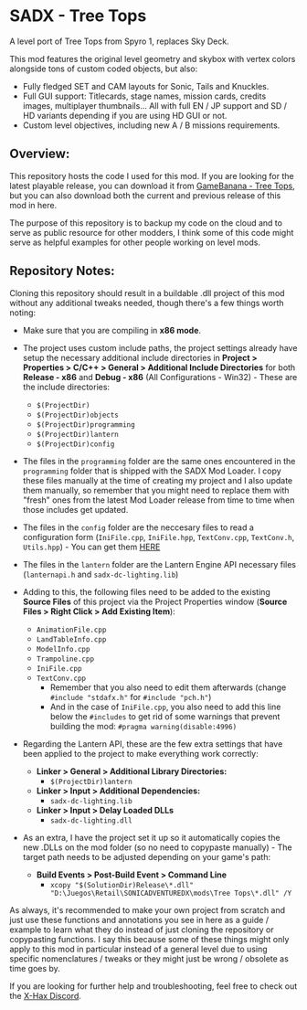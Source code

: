 # SADX - Tree Tops

A level port of Tree Tops from Spyro 1, replaces Sky Deck.

This mod features the original level geometry and skybox with vertex colors alongside tons of custom coded objects, but also:
* Fully fledged SET and CAM layouts for Sonic, Tails and Knuckles.
* Full GUI support: Titlecards, stage names, mission cards, credits images, multiplayer thumbnails... All with full EN / JP support and SD / HD variants depending if you are using HD GUI or not.
* Custom level objectives, including new A / B missions requirements.

## Overview:

This repository hosts the code I used for this mod. If you are looking for the latest playable release, you can download it from [GameBanana - Tree Tops](https://youtu.be/TxK2Sj5fj_c), but you can also download both the current and previous release of this mod in here.

The purpose of this repository is to backup my code on the cloud and to serve as public resource for other modders, I think some of this code might serve as helpful examples for other people working on level mods.

## Repository Notes:

Cloning this repository should result in a buildable .dll project of this mod without any additional tweaks needed, though there's a few things worth noting:

* Make sure that you are compiling in **x86 mode**.
* The project uses custom include paths, the project settings already have setup the necessary additional include directories in **Project > Properties > C/C++ > General > Additional Include Directories** for both **Release - x86** and **Debug - x86** (All Configurations - Win32) - These are the include directories:

  * `$(ProjectDir)`
  * `$(ProjectDir)objects`
  * `$(ProjectDir)programming`
  * `$(ProjectDir)lantern`
  * `$(ProjectDir)config`

* The files in the `programming` folder are the same ones encountered in the `programming` folder that is shipped with the SADX Mod Loader. I copy these files manually at the time of creating my project and I also update them manually, so remember that you might need to replace them with "fresh" ones from the latest Mod Loader release from time to time when those includes get updated.

* The files in the `config` folder are the neccesary files to read a configuration form (`IniFile.cpp`, `IniFile.hpp`, `TextConv.cpp`, `TextConv.h`, `Utils.hpp`) - You can get them [HERE](https://github.com/sonicretro/mod-loader-common/tree/master/ModLoaderCommon)

* The files in the `lantern` folder are the Lantern Engine API necessary files (`lanternapi.h` and `sadx-dc-lighting.lib`)

* Adding to this, the following files need to be added to the existing **Source Files** of this project via the Project Properties window (**Source Files > Right Click > Add Existing Item**):
  * `AnimationFile.cpp`
  * `LandTableInfo.cpp`
  * `ModelInfo.cpp`
  * `Trampoline.cpp`
  * `IniFile.cpp`
  * `TextConv.cpp`
    * Remember that you also need to edit them afterwards (change `#include "stdafx.h"` for `#include "pch.h"`)
    * And in the case of `IniFile.cpp`, you also need to add this line below the `#includes` to get rid of some warnings that prevent building the mod: `#pragma warning(disable:4996)`

* Regarding the Lantern API, these are the few extra settings that have been applied to the project to make everything work correctly:
  * **Linker > General > Additional Library Directories:**
    * `$(ProjectDir)lantern`
  * **Linker > Input > Additional Dependencies:**
    * `sadx-dc-lighting.lib`
  * **Linker > Input > Delay Loaded DLLs**
    * `sadx-dc-lighting.dll`

* As an extra, I have the project set it up so it automatically copies the new .DLLs on the mod folder (so no need to copypaste manually) - The target path needs to be adjusted depending on your game's path:
  * **Build Events > Post-Build Event > Command Line**
    * `xcopy "$(SolutionDir)Release\*.dll" "D:\Juegos\Retail\SONICADVENTUREDX\mods\Tree Tops\*.dll" /Y`

As always, it's recommended to make your own project from scratch and just use these functions and annotations you see in here as a guide / example to learn what they do instead of just cloning the repository or copypasting functions. I say this because some of these things might only apply to this mod in particular instead of a general level due to using specific nomenclatures / tweaks or they might just be wrong / obsolete as time goes by.

If you are looking for further help and troubleshooting, feel free to check out the [X-Hax Discord](https://discord.gg/gqJCF47).
